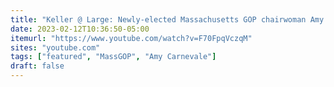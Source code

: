 ```yaml
---
title: "Keller @ Large: Newly-elected Massachusetts GOP chairwoman Amy Carnevale plans to focus on electability, not ideology"
date: 2023-02-12T10:36:50-05:00
itemurl: "https://www.youtube.com/watch?v=F70FpqVczqM"
sites: "youtube.com"
tags: ["featured", "MassGOP", "Amy Carnevale"]
draft: false
---
```



